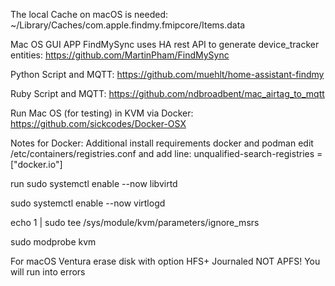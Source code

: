 The local Cache on macOS is needed: ~/Library/Caches/com.apple.findmy.fmipcore/Items.data

Mac OS GUI APP FindMySync uses HA rest API to generate device_tracker entities:
https://github.com/MartinPham/FindMySync

Python Script and MQTT:
https://github.com/muehlt/home-assistant-findmy

Ruby Script and MQTT:
https://github.com/ndbroadbent/mac_airtag_to_mqtt


Run Mac OS (for testing) in KVM via Docker:
https://github.com/sickcodes/Docker-OSX

Notes for Docker:
Additional install requirements docker and podman
edit /etc/containers/registries.conf and add line: unqualified-search-registries = ["docker.io"]

run
sudo systemctl enable --now libvirtd

sudo systemctl enable --now virtlogd

echo 1 | sudo tee /sys/module/kvm/parameters/ignore_msrs

sudo modprobe kvm


For macOS Ventura erase disk with option HFS+ Journaled NOT APFS! You will run into errors
